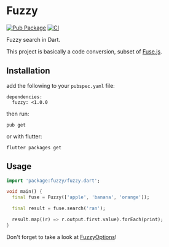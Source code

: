 <p align="center">
  <h1>Fuzzy</h1>
</p>

<!-- Badges -->

[![Pub Package](https://img.shields.io/pub/v/fuzzy.svg)](https://pub.dartlang.org/packages/fuzzy)
[![CI](https://img.shields.io/github/workflow/status/comigor/fuzzy/CI)](https://github.com/comigor/fuzzy/actions?query=workflow%3ACI)

Fuzzy search in Dart.

This project is basically a code conversion, subset of [Fuse.js](https://github.com/krisk/Fuse).

## Installation
add the following to your `pubspec.yaml` file:
```shell
dependencies:
  fuzzy: <1.0.0
```
then run:
```shell
pub get
```
or with flutter:
```shell
flutter packages get
```

## Usage
```dart
import 'package:fuzzy/fuzzy.dart';

void main() {
  final fuse = Fuzzy(['apple', 'banana', 'orange']);

  final result = fuse.search('ran');

  result.map((r) => r.output.first.value).forEach(print);
}
```

Don't forget to take a look at [FuzzyOptions](https://pub.dev/documentation/fuzzy/latest/data_fuzzy_options/FuzzyOptions-class.html)!
